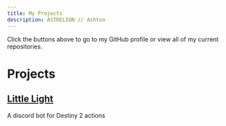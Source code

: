 ```yaml
---
title: My Projects
description: ASTRELION // Ashton
---
```

Click the buttons above to go to my GitHub profile or view all of my current repositories.
# Projects
## [Little Light](Little-Light)
A discord bot for Destiny 2 actions